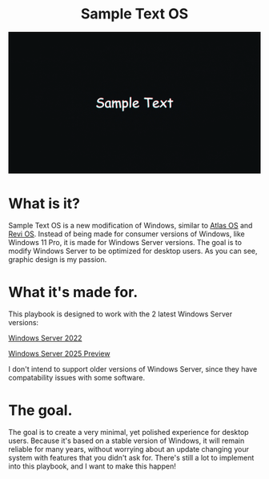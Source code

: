 <h1 align="center">Sample Text OS</h1>

<a align="center"><img src="https://raw.githubusercontent.com/Sample-Text-OS/Sample-Text-OS/main/Playbook/Executables/Web/Wallpaper/Windows/sample-text-1080.png" alt="Sample Text" width="1920"></a>

<h1>What is it?</h1>

Sample Text OS is a new modification of Windows, similar to [Atlas OS](https://github.com/Atlas-OS/Atlas) and [Revi OS](https://github.com/meetrevision/playbook). Instead of being made for consumer versions of Windows, like Windows 11 Pro, it is made for Windows Server versions. The goal is to modify Windows Server to be optimized for desktop users. As you can see, graphic design is my passion.

<h1>What it's made for.</h1>

This playbook is designed to work with the 2 latest Windows Server versions:

[Windows Server 2022](https://www.microsoft.com/en-us/evalcenter/download-windows-server-2022)

[Windows Server 2025 Preview](https://www.microsoft.com/en-us/evalcenter/download-windows-server-2025)

I don't intend to support older versions of Windows Server, since they have compatability issues with some software.

<h1>The goal.</h1>

The goal is to create a very minimal, yet polished experience for desktop users. Because it's based on a stable version of Windows, it will remain reliable for many years, without worrying about an update changing your system with features that you didn't ask for. There's still a lot to implement into this playbook, and I want to make this happen!
